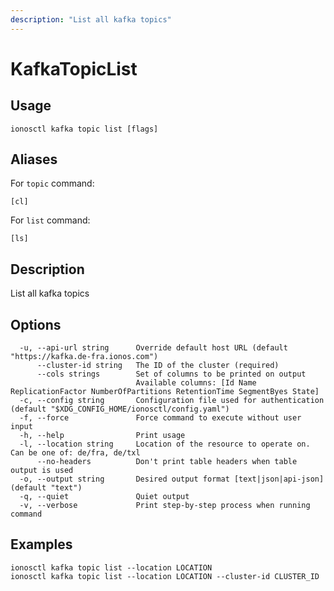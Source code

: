 ```yaml
---
description: "List all kafka topics"
---
```


# KafkaTopicList

## Usage

```text
ionosctl kafka topic list [flags]
```

## Aliases

For `topic` command:

```text
[cl]
```

For `list` command:

```text
[ls]
```

## Description

List all kafka topics

## Options

```text
  -u, --api-url string      Override default host URL (default "https://kafka.de-fra.ionos.com")
      --cluster-id string   The ID of the cluster (required)
      --cols strings        Set of columns to be printed on output 
                            Available columns: [Id Name ReplicationFactor NumberOfPartitions RetentionTime SegmentByes State]
  -c, --config string       Configuration file used for authentication (default "$XDG_CONFIG_HOME/ionosctl/config.yaml")
  -f, --force               Force command to execute without user input
  -h, --help                Print usage
  -l, --location string     Location of the resource to operate on. Can be one of: de/fra, de/txl
      --no-headers          Don't print table headers when table output is used
  -o, --output string       Desired output format [text|json|api-json] (default "text")
  -q, --quiet               Quiet output
  -v, --verbose             Print step-by-step process when running command
```

## Examples

```text
ionosctl kafka topic list --location LOCATION
ionosctl kafka topic list --location LOCATION --cluster-id CLUSTER_ID
```

